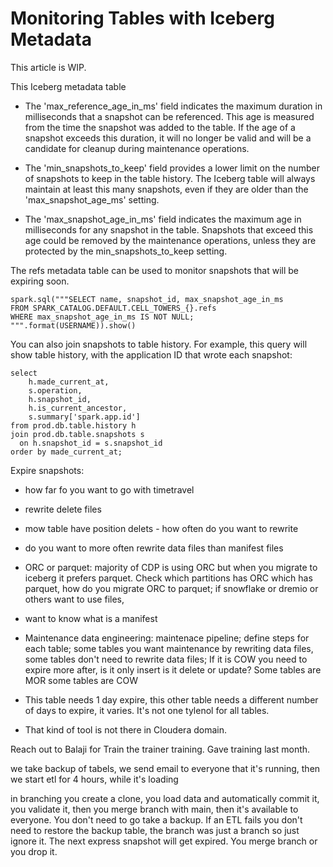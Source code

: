 # Monitoring Tables with Iceberg Metadata

This article is WIP.


This Iceberg metadata table

* The 'max_reference_age_in_ms' field indicates the maximum duration in milliseconds that a snapshot can be referenced. This age is measured from the time the snapshot was added to the table. If the age of a snapshot exceeds this duration, it will no longer be valid and will be a candidate for cleanup during maintenance operations.

* The 'min_snapshots_to_keep' field provides a lower limit on the number of snapshots to keep in the table history. The Iceberg table will always maintain at least this many snapshots, even if they are older than the 'max_snapshot_age_ms' setting.

* The 'max_snapshot_age_in_ms' field indicates the maximum age in milliseconds for any snapshot in the table. Snapshots that exceed this age could be removed by the maintenance operations, unless they are protected by the min_snapshots_to_keep setting.

The refs metadata table can be used to monitor snapshots that will be expiring soon.

```
spark.sql("""SELECT name, snapshot_id, max_snapshot_age_in_ms
FROM SPARK_CATALOG.DEFAULT.CELL_TOWERS_{}.refs
WHERE max_snapshot_age_in_ms IS NOT NULL;
""".format(USERNAME)).show()
```


You can also join snapshots to table history. For example, this query will show table history, with the application ID that wrote each snapshot:

```
select
    h.made_current_at,
    s.operation,
    h.snapshot_id,
    h.is_current_ancestor,
    s.summary['spark.app.id']
from prod.db.table.history h
join prod.db.table.snapshots s
  on h.snapshot_id = s.snapshot_id
order by made_current_at;
```


Expire snapshots:
* how far fo you want to go with timetravel
* rewrite delete files
* mow table have position delets - how often do you want to rewrite
* do you want to more often rewrite data files than manifest files
* ORC or parquet: majority of CDP is using ORC but when you migrate to iceberg it prefers parquet. Check which partitions has ORC which has parquet, how do you migrate ORC to parquet; if snowflake or dremio or others want to use files,
* want to know what is a manifest

* Maintenance data engineering: maintenace pipeline; define steps for each table; some tables you want maintenance by rewriting data files, some tables don't need to rewrite data files; If it is COW you need to expire more after, is it only insert is it delete or update? Some tables are MOR some tables are COW

* This table needs 1 day expire, this other table needs a different number of days to expire, it varies. It's not one tylenol for all tables.
* That kind of tool is not there in Cloudera domain.

Reach out to Balaji for Train the trainer training. Gave training last month.

we take backup of tabels, we send email to everyone that it's running, then we start etl for 4 hours, while it's loading

in branching you create a clone, you load data and automatically commit it, you validate it, then you merge branch with main, then it's available to everyone. You don't need to go take a backup. If an ETL fails you don't need to restore the backup table, the branch was just a branch so just ignore it. The next express snapshot will get expired. You merge branch or you drop it. 
